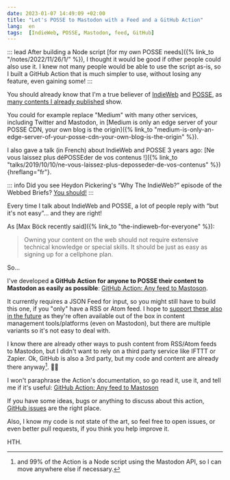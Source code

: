 ```yaml
---
date: 2023-01-07 14:49:09 +02:00
title: "Let's POSSE to Mastodon with a Feed and a GitHub Action"
lang:  en
tags:  [IndieWeb, POSSE, Mastodon, feed, GitHub]
---
```


::: lead
After building a Node script [for my own POSSE needs]({% link_to "/notes/2022/11/26/1/" %}), I thought it would be good if other people could also use it. I knew not many people would be able to use the script as-is, so I built a GitHub Action that is much simpler to use, without losing any feature, even gaining some!
:::

You should already know that I'm a true believer of [IndieWeb](https://indieweb.org/) and [POSSE](https://indieweb.org/POSSE), as [many contents I already published](/archives/?query=indieweb) show.

You could for example replace "Medium" with many other services, including Twitter and Mastodon, in [Medium is only an edge server of your POSSE CDN, your own blog is the origin]({% link_to "medium-is-only-an-edge-server-of-your-posse-cdn-your-own-blog-is-the-origin" %}).

I also gave a talk (in French) about IndieWeb and POSSE 3 years ago: [Ne vous laissez plus déPOSSEder de vos contenus !]({% link_to "talks/2019/10/10/ne-vous-laissez-plus-deposseder-de-vos-contenus" %}){hreflang="fr"}.

::: info
Did you see Heydon Pickering's “Why The IndieWeb?” episode of the Webbed Briefs?
[You should!](https://briefs.video/videos/why-the-indieweb/)
:::

Every time I talk about IndieWeb and POSSE, a lot of people reply with “but it's not easy”… and they are right!

As [Max Böck recently said]({% link_to "the-indieweb-for-everyone" %}):

> Owning your content on the web should not require extensive technical knowledge or special skills. It should be just as easy as signing up for a cellphone plan.

So…

I've developed **a GitHub Action for anyone to POSSE their content to Mastodon as easily as possible**: [GitHub Action: Any feed to Mastoson](https://github.com/marketplace/actions/any-feed-to-mastodon).

It currently requires a JSON Feed for input, so you might still have to build this one, if you "only" have a RSS or Atom feed. I hope to [support these also in the future](https://github.com/nhoizey/github-action-jsonfeed-to-mastodon/issues/16) as they're often available out of the box in content management tools/platforms (even on Mastodon), but there are multiple variants so it's not easy to deal with.

I know there are already other ways to push content from RSS/Atom feeds to Mastodon, but I didn't want to rely on a third party service like IFTTT or Zapier. Ok, GitHub is also a 3rd party, but my code and content are already there anyway[^node]. 🤷‍♂️

[^node]: and 99% of the Action is a Node script using the Mastodon API, so I can move anywhere else if necessary.

I won't paraphrase the Action's documentation, so go read it, use it, and tell me if it's useful:
[GitHub Action: Any feed to Mastoson](https://github.com/marketplace/actions/any-feed-to-mastodon)

If you have some ideas, bugs or anything to discuss about this action, [GitHub issues](https://github.com/nhoizey/github-action-feed-to-mastodon/issues) are the right place.

Also, I know my code is not state of the art, so feel free to open issues, or even better pull requests, if you think you help improve it.

HTH.
